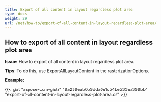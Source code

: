 ```yaml
---
title: Export of all content in layout regardless plot area
type: docs
weight: 29
url: /net/how-to/export-of-all-content-in-layout-regardless-plot-area/
---
```


## **How to export of all content in layout regardless plot area**

**Issue:** How to export of all content in layout regardless plot area.

**Tips:** To do this, use ExportAllLayoutContent in the rasterizationOptions.

**Example:**

{{< gist "aspose-com-gists" "9a239eab0b9dda0e1c54be533ea399bb" "export-of-all-content-in-layout-regardless-plot-area.cs" >}}